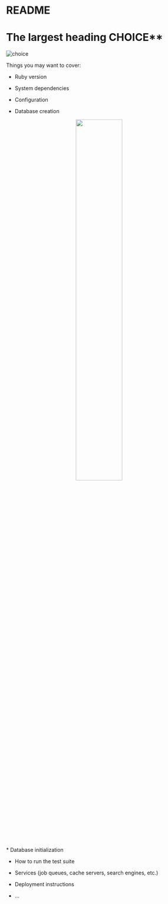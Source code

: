 # README


# The largest heading CHOICE**

![choice](https://user-images.githubusercontent.com/59868344/76933793-48910900-6931-11ea-9bad-471176bd7cf6.jpg)





Things you may want to cover:

* Ruby version

* System dependencies

* Configuration

* Database creation
<p align="center">
  <img src="https://user-images.githubusercontent.com/59868344/76933793-48910900-6931-11ea-9bad-471176bd7cf6.jpg" width=50%>
</p>
* Database initialization

* How to run the test suite

* Services (job queues, cache servers, search engines, etc.)

* Deployment instructions

* ...
